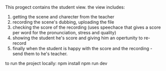 This progect contains the student view.
the view includes:

1. getting the scene and charecter from the teacher
2. recording the scene's dubbing, uploading the file
3. checking the score of the recording (uses speechace that gives a score per word for the pronunciation, stress and quality)
4. showing the student he's score and giving him an opertunity to re-record
5. finally when the student is happy with the score and the recording - send them to he's teacher.

to run the project locally:
npm install
npm run dev
